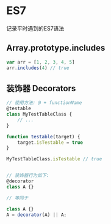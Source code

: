 # ES7
记录平时遇到的ES7语法

## Array.prototype.includes
```javascript
var arr = [1, 2, 3, 4, 5]
arr.includes(4) // true
```

## 装饰器 Decorators
```javascript
// 使用方法: @ + functionName
@testable
class MyTestTableClass {
    // ...
}

function testable(target) {
    target.isTestable = true
}

MyTestTableClass.isTestable // true


// 装饰器行为如下:
@decorator
class A {}

// 等同于

class A {}
A = decorator(A) || A;


```